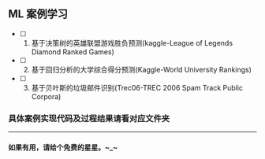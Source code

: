 ## ML 案例学习
- [ ] 1. 基于决策树的英雄联盟游戏胜负预测(kaggle-League of Legends Diamond Ranked Games)
- [ ] 2. 基于回归分析的大学综合得分预测(Kaggle-World University Rankings)
- [ ] 3. 基于贝叶斯的垃圾邮件识别(Trec06-TREC 2006 Spam Track Public Corpora)






### 具体案例实现代码及过程结果请看对应文件夹
------

#### 如果有用，请给个免费的星星。~_~
